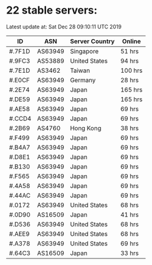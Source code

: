 # 22 stable servers:

Latest update at: Sat Dec 28 09:10:11 UTC 2019

| ID | ASN | Server Country | Online |
| -- | --- | -------------- | ------ |
| #.7F1D | AS63949 | Singapore | 51 hrs |
| #.9FC3 | AS53889 | United States | 94 hrs |
| #.7E1D | AS3462 | Taiwan | 100 hrs |
| #.E0CF | AS63949 | Germany | 28 hrs |
| #.2E74 | AS63949 | Japan | 165 hrs |
| #.DE59 | AS63949 | Japan | 165 hrs |
| #.AE58 | AS63949 | Japan | 69 hrs |
| #.CCD4 | AS63949 | Japan | 69 hrs |
| #.2B69 | AS4760 | Hong Kong | 38 hrs |
| #.F499 | AS63949 | Japan | 69 hrs |
| #.B4A7 | AS63949 | Japan | 69 hrs |
| #.D8E1 | AS63949 | Japan | 69 hrs |
| #.B130 | AS63949 | Japan | 69 hrs |
| #.F565 | AS63949 | Japan | 69 hrs |
| #.4A58 | AS63949 | Japan | 69 hrs |
| #.44AC | AS63949 | Japan | 69 hrs |
| #.0172 | AS63949 | United States | 68 hrs |
| #.0D90 | AS16509 | Japan | 41 hrs |
| #.D536 | AS63949 | United States | 68 hrs |
| #.AEE9 | AS63949 | United States | 68 hrs |
| #.A378 | AS63949 | United States | 69 hrs |
| #.64C3 | AS16509 | Japan | 33 hrs |

